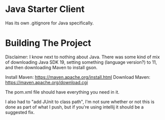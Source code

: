 # Java Starter Client
Has its own .gitignore for Java specifically.

# Building The Project
Disclaimer: I know next to nothing about Java. There was some kind of mix of downloading Java SDK 19, setting something (language version?) to 11, and then downloading Maven to install gson.


Install Maven: https://maven.apache.org/install.html
Download Maven: https://maven.apache.org/download.cgi

The pom.xml file should have everything you need in it.

I also had to "add JUnit to class path", I'm not sure whether or not this is done as part of what I push, but if you're using intellij it should be a suggested fix.